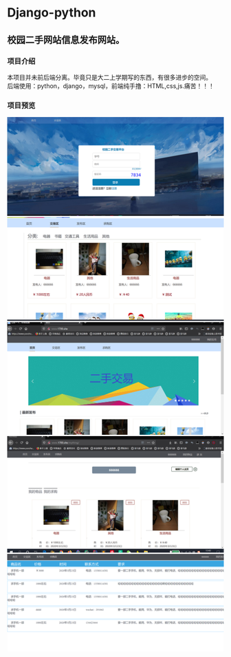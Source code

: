 # Django-python

## 校园二手网站信息发布网站。

### 项目介绍<br>
本项目并未前后端分离。毕竟只是大二上学期写的东西，有很多进步的空间。<br>
后端使用：python，django，mysql，前端纯手撸：HTML,css,js.痛苦！！！

### 项目预览
![image](https://github.com/LunarYoung/Django/blob/master/pre_veiw/1.png)
![image](https://github.com/LunarYoung/Django/blob/master/pre_veiw/52.png)
![image](https://github.com/LunarYoung/Django/blob/master/pre_veiw/2.png)
![image](https://github.com/LunarYoung/Django/blob/master/pre_veiw/5.png)
![image](https://github.com/LunarYoung/Django/blob/master/pre_veiw/4.png)


